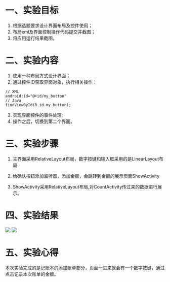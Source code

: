 # 一、实验目标
1. 根据选题要求设计界面布局及控件使用；
2. 布局xml及界面控制操作代码提交并截图；
3. 将应用运行结果截图。

#  二、实验内容
1. 使用一种布局方式设计界面；
2. 通过控件ID获取界面对象，执行相关操作：
```
// XML
android:id="@+id/my_button"
// Java
findViewById(R.id.my_button);
```
3. 实现界面控件的事件处理;
4. 操作之后，切换到第二个界面。

# 三、实验步骤
1. 主界面采用RelativeLayout布局，数字按键和输入框采用的是LinearLayout布局

2. 给确认按钮添加监听器，添加金额，会跳转到金额的展示页面ShowActivity

3. ShowActivity采用RelativeLayout布局,对CountActivity传过来的数据进行展示。
# 四、实验结果
![](https://raw.githubusercontent.com/itgopan/android-labs-2020/master/students/net1814080903209/lab4_01.png)
![](https://raw.githubusercontent.com/itgopan/android-labs-2020/master/students/net1814080903209/lab4_02.png)

# 五、实验心得
本次实验完成的是记账本的添加账单部分，页面一进来就会有一个数字按键，通过点击记录本次账单的金额。
